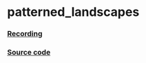 # patterned_landscapes

### [Recording](https://vimeo.com/201015513)
### [Source code](https://github.com/ianmacdougald/portfolio/blob/gh-pages/patterned_landscapes/patterned_landscapes.scd)


